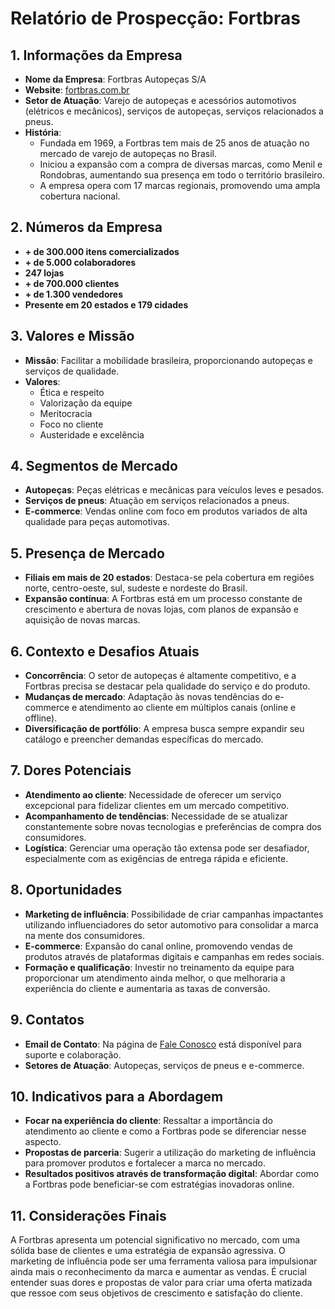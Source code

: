 # Relatório de Prospecção: Fortbras

## 1. Informações da Empresa
- **Nome da Empresa**: Fortbras Autopeças S/A
- **Website**: [fortbras.com.br](https://fortbras.com.br/)
- **Setor de Atuação**: Varejo de autopeças e acessórios automotivos (elétricos e mecânicos), serviços de autopeças, serviços relacionados a pneus.
- **História**: 
  - Fundada em 1969, a Fortbras tem mais de 25 anos de atuação no mercado de varejo de autopeças no Brasil.
  - Iniciou a expansão com a compra de diversas marcas, como Menil e Rondobras, aumentando sua presença em todo o território brasileiro.
  - A empresa opera com 17 marcas regionais, promovendo uma ampla cobertura nacional.

## 2. Números da Empresa
- **+ de 300.000 itens comercializados**
- **+ de 5.000 colaboradores**
- **247 lojas**
- **+ de 700.000 clientes**
- **+ de 1.300 vendedores**
- **Presente em 20 estados e 179 cidades**

## 3. Valores e Missão
- **Missão**: Facilitar a mobilidade brasileira, proporcionando autopeças e serviços de qualidade.
- **Valores**:
  - Ética e respeito
  - Valorização da equipe
  - Meritocracia
  - Foco no cliente
  - Austeridade e excelência 

## 4. Segmentos de Mercado
- **Autopeças**: Peças elétricas e mecânicas para veículos leves e pesados.
- **Serviços de pneus**: Atuação em serviços relacionados a pneus.
- **E-commerce**: Vendas online com foco em produtos variados de alta qualidade para peças automotivas.

## 5. Presença de Mercado
- **Filiais em mais de 20 estados**: Destaca-se pela cobertura em regiões norte, centro-oeste, sul, sudeste e nordeste do Brasil.
- **Expansão contínua**: A Fortbras está em um processo constante de crescimento e abertura de novas lojas, com planos de expansão e aquisição de novas marcas.

## 6. Contexto e Desafios Atuais
- **Concorrência**: O setor de autopeças é altamente competitivo, e a Fortbras precisa se destacar pela qualidade do serviço e do produto.
- **Mudanças de mercado**: Adaptação às novas tendências do e-commerce e atendimento ao cliente em múltiplos canais (online e offline).
- **Diversificação de portfólio**: A empresa busca sempre expandir seu catálogo e preencher demandas específicas do mercado.

## 7. Dores Potenciais
- **Atendimento ao cliente**: Necessidade de oferecer um serviço excepcional para fidelizar clientes em um mercado competitivo.
- **Acompanhamento de tendências**: Necessidade de se atualizar constantemente sobre novas tecnologias e preferências de compra dos consumidores.
- **Logística**: Gerenciar uma operação tão extensa pode ser desafiador, especialmente com as exigências de entrega rápida e eficiente.

## 8. Oportunidades
- **Marketing de influência**: Possibilidade de criar campanhas impactantes utilizando influenciadores do setor automotivo para consolidar a marca na mente dos consumidores.
- **E-commerce**: Expansão do canal online, promovendo vendas de produtos através de plataformas digitais e campanhas em redes sociais.
- **Formação e qualificação**: Investir no treinamento da equipe para proporcionar um atendimento ainda melhor, o que melhoraria a experiência do cliente e aumentaria as taxas de conversão.

## 9. Contatos
- **Email de Contato**: Na página de [Fale Conosco](https://fortbras.com.br/fale-conosco) está disponível para suporte e colaboração.
- **Setores de Atuação**: Autopeças, serviços de pneus e e-commerce.

## 10. Indicativos para a Abordagem
- **Focar na experiência do cliente**: Ressaltar a importância do atendimento ao cliente e como a Fortbras pode se diferenciar nesse aspecto.
- **Propostas de parceria**: Sugerir a utilização do marketing de influência para promover produtos e fortalecer a marca no mercado.
- **Resultados positivos através de transformação digital**: Abordar como a Fortbras pode beneficiar-se com estratégias inovadoras online.

## 11. Considerações Finais
A Fortbras apresenta um potencial significativo no mercado, com uma sólida base de clientes e uma estratégia de expansão agressiva. O marketing de influência pode ser uma ferramenta valiosa para impulsionar ainda mais o reconhecimento da marca e aumentar as vendas. É crucial entender suas dores e propostas de valor para criar uma oferta matizada que ressoe com seus objetivos de crescimento e satisfação do cliente.